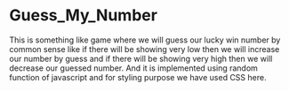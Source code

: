 # Guess_My_Number
This is something like game where we will guess our lucky win number by common sense like if there will be showing very low then we will increase our number by guess and if there will be showing very high then we will decrease our guessed number. And it is implemented using random function of javascript and for styling purpose we have used CSS here. 
